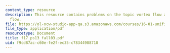 ```yaml
---
content_type: resource
description: This resource contains problems on the topic vortex flow and uniform
  flow.
file: https://ol-ocw-studio-app-qa.s3.amazonaws.com/courses/16-01-unified-engineering-i-ii-iii-iv-fall-2005-spring-2006/f9cd87acc60efe2fec35c78344988718_f17_ps13_fall03.pdf
file_type: application/pdf
resourcetype: Document
title: f17_ps13_fall03.pdf
uid: f9cd87ac-c60e-fe2f-ec35-c78344988718
---
```


